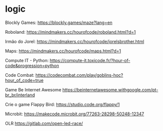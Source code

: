 # logic

Blockly Games: 
https://blockly.games/maze?lang=en

Roboland:
https://mindmakers.cc/hourofcode/roboland.html?d=1

Irmão do Jorel:
https://mindmakers.cc/hourofcode/jorelsbrother.html

Maps:
https://mindmakers.cc/hourofcode/maps.html?d=1


Compute IT - Python:
https://compute-it.toxicode.fr/?hour-of-code&progression=python 

Code Combat:
https://codecombat.com/play/goblins-hoc?hour_of_code=true 

Game Be Internet Awesome
https://beinternetawesome.withgoogle.com/pt-br_br/interland

Crie o game Flappy Bird:
https://studio.code.org/flappy/1


Microbit:
https://makecode.microbit.org/77263-28298-50248-12347

OLR
https://gitlab.com/open-led-race/
